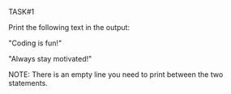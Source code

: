 TASK#1

Print the following text in the output:

"Coding is fun!"

"Always stay motivated!"

NOTE: There is an empty line you need to print between the two statements.